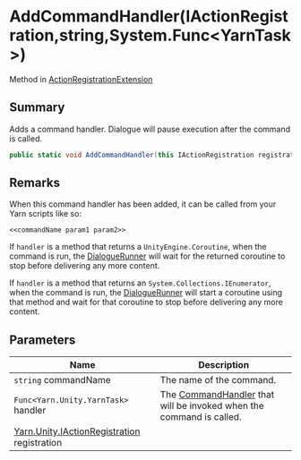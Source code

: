 # AddCommandHandler(IActionRegistration,string,System.Func\<YarnTask>)

Method in [ActionRegistrationExtension](yarn.unity.actionregistrationextension.md)

## Summary

Adds a command handler. Dialogue will pause execution after the command is called.

```csharp
public static void AddCommandHandler(this IActionRegistration registration, string commandName, System.Func<YarnTask> handler);
```

## Remarks

When this command handler has been added, it can be called from your Yarn scripts like so:

```
<<commandName param1 param2>>
```

If `handler` is a method that returns a `UnityEngine.Coroutine`, when the command is run, the [DialogueRunner](yarn.unity.dialoguerunner.md) will wait for the returned coroutine to stop before delivering any more content.

If `handler` is a method that returns an `System.Collections.IEnumerator`, when the command is run, the [DialogueRunner](yarn.unity.dialoguerunner.md) will start a coroutine using that method and wait for that coroutine to stop before delivering any more content.

## Parameters

| Name                                                                             | Description                                                                                   |
| -------------------------------------------------------------------------------- | --------------------------------------------------------------------------------------------- |
| `string` commandName                                                             | The name of the command.                                                                      |
| `Func<Yarn.Unity.YarnTask>` handler                                              | The [CommandHandler](yarn.commandhandler.md) that will be invoked when the command is called. |
| [Yarn.Unity.IActionRegistration](yarn.unity.iactionregistration.md) registration |                                                                                               |
